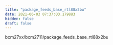 ```yaml
---
title: "package_feeds_base_rtl88x2bu"
date: 2021-06-03 07:37:03.179883
hidden: false
draft: false
---
```


bcm27xx/bcm2711/package_feeds_base_rtl88x2bu

